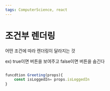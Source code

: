 ```yaml
---
tags: ComputerScience, react
---
```

# 조건부 렌더링

어떤 조건에 따라 렌더링이 달라지는 것

ex) true이면 버튼을 보여주고 false이면 버튼을 숨긴다


``` jsx

funcdtion Greeting(props){
	const isLoggedIn= props.isLoggedIn
}
```